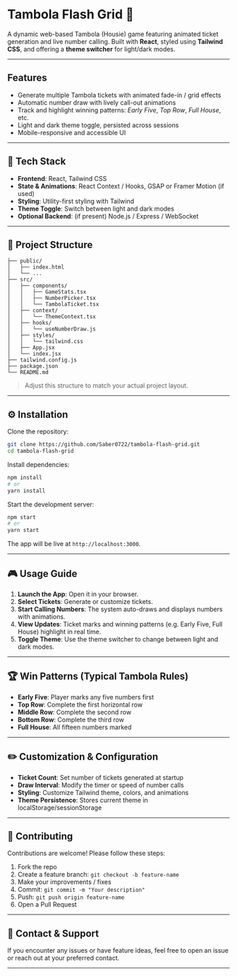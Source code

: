 # Tambola Flash Grid 🎲

A dynamic web-based Tambola (Housie) game featuring animated ticket generation and live number calling.
Built with **React**, styled using **Tailwind CSS**, and offering a **theme switcher** for light/dark modes.

---

## Features

* Generate multiple Tambola tickets with animated fade-in / grid effects
* Automatic number draw with lively call-out animations
* Track and highlight winning patterns: *Early Five*, *Top Row*, *Full House*, etc.
* Light and dark theme toggle, persisted across sessions
* Mobile-responsive and accessible UI

---

## 🧩 Tech Stack

* **Frontend**: React, Tailwind CSS
* **State & Animations**: React Context / Hooks, GSAP or Framer Motion (if used)
* **Styling**: Utility-first styling with Tailwind
* **Theme Toggle**: Switch between light and dark modes
* **Optional Backend**: (if present) Node.js / Express / WebSocket

---

## 📁 Project Structure

```
├── public/
│   ├── index.html
│   └── ...
├── src/
│   ├── components/
│   │   ├── GameStats.tsx
│   │   ├── NumberPicker.tsx
│   │   └── TambolaTicket.tsx
│   ├── context/
│   │   └── ThemeContext.tsx
│   ├── hooks/
│   │   └── useNumberDraw.js
│   ├── styles/
│   │   └── tailwind.css
│   ├── App.jsx
│   └── index.jsx
├── tailwind.config.js
├── package.json
└── README.md
```

> Adjust this structure to match your actual project layout.

---

## ⚙️ Installation

Clone the repository:

```bash
git clone https://github.com/Saber0722/tambola-flash-grid.git
cd tambola-flash-grid
```

Install dependencies:

```bash
npm install
# or
yarn install
```

Start the development server:

```bash
npm start
# or
yarn start
```

The app will be live at `http://localhost:3000`.

---

## 🎮 Usage Guide

1. **Launch the App**: Open it in your browser.
2. **Select Tickets**: Generate or customize tickets.
3. **Start Calling Numbers**: The system auto-draws and displays numbers with animations.
4. **View Updates**: Ticket marks and winning patterns (e.g. Early Five, Full House) highlight in real time.
5. **Toggle Theme**: Use the theme switcher to change between light and dark modes.

---

## 🏆 Win Patterns (Typical Tambola Rules)

* **Early Five**: Player marks any five numbers first
* **Top Row**: Complete the first horizontal row
* **Middle Row**: Complete the second row
* **Bottom Row**: Complete the third row
* **Full House**: All fifteen numbers marked

---

## ✏️ Customization & Configuration

* **Ticket Count**: Set number of tickets generated at startup
* **Draw Interval**: Modify the timer or speed of number calls
* **Styling**: Customize Tailwind theme, colors, and animations
* **Theme Persistence**: Stores current theme in localStorage/sessionStorage

---

## 🧪 Contributing

Contributions are welcome! Please follow these steps:

1. Fork the repo
2. Create a feature branch: `git checkout -b feature-name`
3. Make your improvements / fixes
4. Commit: `git commit -m "Your description"`
5. Push: `git push origin feature-name`
6. Open a Pull Request

---

## 💬 Contact & Support

If you encounter any issues or have feature ideas, feel free to open an issue or reach out at your preferred contact.

---
[3]: https://github.com/kashish-jain/Tambola?utm_source=chatgpt.com "An online multiplayer Tambola/Housie game. - GitHub"
[4]: https://github.com/sidaudhi/tambola-generator?utm_source=chatgpt.com "A library for generating tambola tickets and calling the draw - GitHub"
